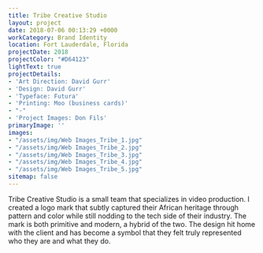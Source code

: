 ```yaml
---
title: Tribe Creative Studio
layout: project
date: 2018-07-06 00:13:29 +0000
workCategory: Brand Identity
location: Fort Lauderdale, Florida
projectDate: 2018
projectColor: "#D64123"
lightText: true
projectDetails:
- 'Art Direction: David Gurr'
- 'Design: David Gurr'
- 'Typeface: Futura'
- 'Printing: Moo (business cards)'
- "-"
- 'Project Images: Don Fils'
primaryImage: ''
images:
- "/assets/img/Web Images_Tribe_1.jpg"
- "/assets/img/Web Images_Tribe_2.jpg"
- "/assets/img/Web Images_Tribe_3.jpg"
- "/assets/img/Web Images_Tribe_4.jpg"
- "/assets/img/Web Images_Tribe_5.jpg"
sitemap: false
---
```

Tribe Creative Studio is a small team that specializes in video production. I created a logo mark that subtly captured their African heritage through pattern and color while still nodding to the tech side of their industry. The mark is both primitive and modern, a hybrid of the two. The design hit home with the client and has become a symbol that they felt truly represented who they are and what they do.